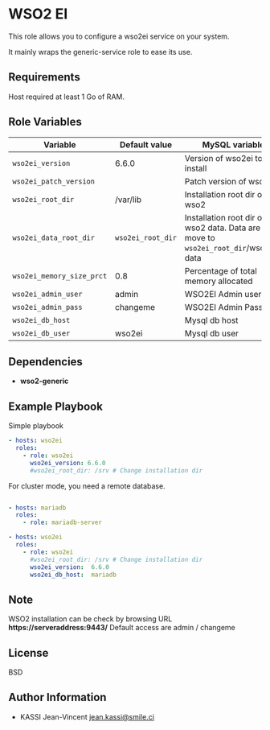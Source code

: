 WSO2 EI
=========

This role allows you to configure a wso2ei service on your system.

It mainly wraps the generic-service role to ease its use.

Requirements
------------

Host required at least 1 Go of RAM.

Role Variables
--------------

| Variable | Default value | MySQL variable |
| ---------|---------------|---------------- |
| `wso2ei_version` | 6.6.0 | Version of wso2ei to install
| `wso2ei_patch_version` |  | Patch version of wso2ei
| `wso2ei_root_dir` | /var/lib | Installation root dir of wso2 |
| `wso2ei_data_root_dir` | `wso2ei_root_dir` | Installation root dir of wso2 data. Data are move to `wso2ei_root_dir`/wso2ei-data |
| `wso2ei_memory_size_prct` | 0.8 | Percentage of total memory allocated
| `wso2ei_admin_user` | admin | WSO2EI Admin user |
| `wso2ei_admin_pass` | changeme | WSO2EI Admin Password
| `wso2ei_db_host` | | Mysql db host
| `wso2ei_db_user` | wso2ei | Mysql db user

Dependencies
------------

* **wso2-generic**

Example Playbook
----------------

Simple playbook

```yml
- hosts: wso2ei
  roles:
    - role: wso2ei
      wso2ei_version: 6.6.0
      #wso2ei_root_dir: /srv # Change installation dir
```

For cluster mode, you need a remote database.

```yml

- hosts: mariadb
  roles:
    - role: mariadb-server

- hosts: wso2ei
  roles:
    - role: wso2ei
      #wso2ei_root_dir: /srv # Change installation dir
      wso2ei_version:  6.6.0
      wso2ei_db_host:  mariadb
```

Note
----

WSO2 installation can be check by browsing URL **https://serveraddress:9443/**
Default access are admin / changeme

License
-------

BSD

Author Information
------------------

* KASSI Jean-Vincent <jean.kassi@smile.ci>
